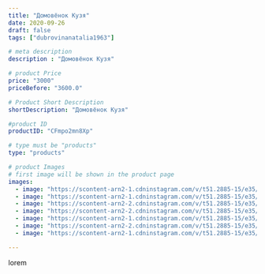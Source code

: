 ```yaml
---
title: "Домовёнок Кузя"
date: 2020-09-26
draft: false
tags: ["dubrovinanatalia1963"]

# meta description
description : "Домовёнок Кузя"

# product Price
price: "3000"
priceBefore: "3600.0"

# Product Short Description
shortDescription: "Домовёнок Кузя"

#product ID
productID: "CFmpo2mn8Xp"

# type must be "products"
type: "products"

# product Images
# first image will be shown in the product page
images:
  - image: "https://scontent-arn2-1.cdninstagram.com/v/t51.2885-15/e35/120192349_687664128768267_4761104462629442255_n.jpg?se=7&tp=1&_nc_ht=scontent-arn2-1.cdninstagram.com&_nc_cat=103&_nc_ohc=u0WPDh-AuPwAX8YiL6_&ccb=7-4&oh=22d5cbcfe67f262f9f638a1289f32f01&oe=6081E186&ig_cache_key=MjQwNjc5NDE3NDc4NjE4NDkxNw%3D%3D.2-ccb7-4"
  - image: "https://scontent-arn2-1.cdninstagram.com/v/t51.2885-15/e35/120138298_1060414981044751_3255755645843013623_n.jpg?se=7&tp=1&_nc_ht=scontent-arn2-1.cdninstagram.com&_nc_cat=107&_nc_ohc=sUYLx3yMAi8AX8j3t-M&ccb=7-4&oh=6dbe4b32cf1b5a3acf1f748dbe91cefe&oe=60819EB1&ig_cache_key=MjQwNjc5NDE3NDc3Nzk2MTEzNQ%3D%3D.2-ccb7-4"
  - image: "https://scontent-arn2-2.cdninstagram.com/v/t51.2885-15/e35/120138432_379055183106168_480628864660780699_n.jpg?se=7&tp=1&_nc_ht=scontent-arn2-2.cdninstagram.com&_nc_cat=100&_nc_ohc=czJYo8NjZ2MAX_HYw6O&ccb=7-4&oh=09e3592471f579ba1cb2ee9256cddefd&oe=6082F4CB&ig_cache_key=MjQwNjc5NDE3NDgzNjUxNTcyMg%3D%3D.2-ccb7-4"
  - image: "https://scontent-arn2-2.cdninstagram.com/v/t51.2885-15/e35/120046206_751505989032296_8102623904977449379_n.jpg?se=7&tp=1&_nc_ht=scontent-arn2-2.cdninstagram.com&_nc_cat=108&_nc_ohc=mXo9UhQueE0AX_rnqO7&ccb=7-4&oh=0a83e73720450156f13ab2c694eec8fa&oe=608351B2&ig_cache_key=MjQwNjc5NDE3NDgwMzEwMTY1Ng%3D%3D.2-ccb7-4"
  - image: "https://scontent-arn2-1.cdninstagram.com/v/t51.2885-15/e35/120138577_379737959706587_3642141633812707562_n.jpg?se=7&tp=1&_nc_ht=scontent-arn2-1.cdninstagram.com&_nc_cat=111&_nc_ohc=UULIK6dg3uAAX8Jo2ml&ccb=7-4&oh=93ca40b9f77eadc86e97e4291e8352b8&oe=60828167&ig_cache_key=MjQwNjc5NDE3NDgxMTM1ODUzMQ%3D%3D.2-ccb7-4"
  - image: "https://scontent-arn2-2.cdninstagram.com/v/t51.2885-15/e35/120203385_658139998462044_5676875752517176526_n.jpg?se=7&tp=1&_nc_ht=scontent-arn2-2.cdninstagram.com&_nc_cat=100&_nc_ohc=uCYF9hs1z1EAX8CUtSa&ccb=7-4&oh=dae1ac48e0fc8375e1e9901747c6439c&oe=6082EFFE&ig_cache_key=MjQwNjc5NDE3NDg0NTAxMDg1NA%3D%3D.2-ccb7-4"
  - image: "https://scontent-arn2-1.cdninstagram.com/v/t51.2885-15/e35/120136720_3032849396842290_9030254819138221_n.jpg?se=7&tp=1&_nc_ht=scontent-arn2-1.cdninstagram.com&_nc_cat=106&_nc_ohc=GXB06LNHBsMAX9y3Ua3&ccb=7-4&oh=ae022906bee79ca9cad9c7d02ddd28bf&oe=6082B0AB&ig_cache_key=MjQwNjc5NDE3NDgxOTc5ODM1OQ%3D%3D.2-ccb7-4"

---
```

lorem

